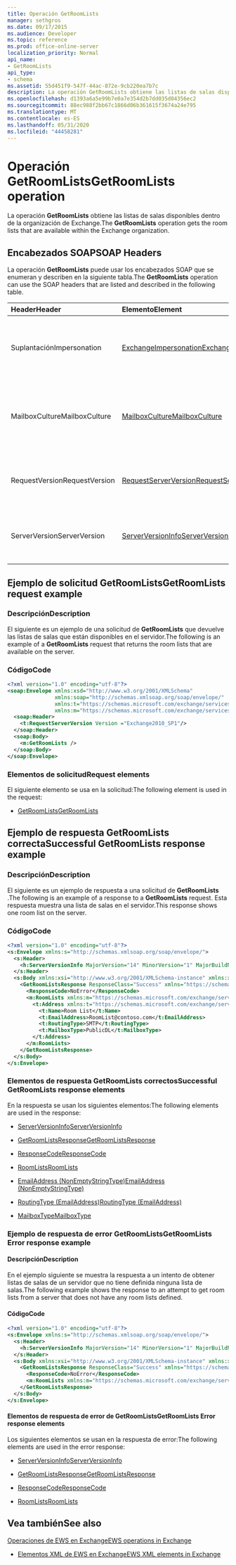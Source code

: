 ```yaml
---
title: Operación GetRoomLists
manager: sethgros
ms.date: 09/17/2015
ms.audience: Developer
ms.topic: reference
ms.prod: office-online-server
localization_priority: Normal
api_name:
- GetRoomLists
api_type:
- schema
ms.assetid: 55d451f9-547f-44ac-872e-9cb220ea7b7c
description: La operación GetRoomLists obtiene las listas de salas disponibles dentro de la organización de Exchange.
ms.openlocfilehash: d1393a6a5e99b7e0a7e354d2b7dd035d04356ec2
ms.sourcegitcommit: 88ec988f2bb67c1866d06b361615f3674a24e795
ms.translationtype: MT
ms.contentlocale: es-ES
ms.lasthandoff: 05/31/2020
ms.locfileid: "44458281"
---
```

# <a name="getroomlists-operation"></a><span data-ttu-id="54e64-103">Operación GetRoomLists</span><span class="sxs-lookup"><span data-stu-id="54e64-103">GetRoomLists operation</span></span>

<span data-ttu-id="54e64-104">La operación **GetRoomLists** obtiene las listas de salas disponibles dentro de la organización de Exchange.</span><span class="sxs-lookup"><span data-stu-id="54e64-104">The **GetRoomLists** operation gets the room lists that are available within the Exchange organization.</span></span> 
  
## <a name="soap-headers"></a><span data-ttu-id="54e64-105">Encabezados SOAP</span><span class="sxs-lookup"><span data-stu-id="54e64-105">SOAP Headers</span></span>

<span data-ttu-id="54e64-106">La operación **GetRoomLists** puede usar los encabezados SOAP que se enumeran y describen en la siguiente tabla.</span><span class="sxs-lookup"><span data-stu-id="54e64-106">The **GetRoomLists** operation can use the SOAP headers that are listed and described in the following table.</span></span> 
  
|<span data-ttu-id="54e64-107">**Header**</span><span class="sxs-lookup"><span data-stu-id="54e64-107">**Header**</span></span>|<span data-ttu-id="54e64-108">**Elemento**</span><span class="sxs-lookup"><span data-stu-id="54e64-108">**Element**</span></span>|<span data-ttu-id="54e64-109">**Descripción**</span><span class="sxs-lookup"><span data-stu-id="54e64-109">**Description**</span></span>|
|:-----|:-----|:-----|
|<span data-ttu-id="54e64-110">Suplantación</span><span class="sxs-lookup"><span data-stu-id="54e64-110">Impersonation</span></span>  <br/> |[<span data-ttu-id="54e64-111">ExchangeImpersonation</span><span class="sxs-lookup"><span data-stu-id="54e64-111">ExchangeImpersonation</span></span>](exchangeimpersonation.md) <br/> |<span data-ttu-id="54e64-112">Identifica al usuario que está suplantando la aplicación cliente.</span><span class="sxs-lookup"><span data-stu-id="54e64-112">Identifies the user whom the client application is impersonating.</span></span>  <br/> |
|<span data-ttu-id="54e64-113">MailboxCulture</span><span class="sxs-lookup"><span data-stu-id="54e64-113">MailboxCulture</span></span>  <br/> |[<span data-ttu-id="54e64-114">MailboxCulture</span><span class="sxs-lookup"><span data-stu-id="54e64-114">MailboxCulture</span></span>](mailboxculture.md) <br/> |<span data-ttu-id="54e64-115">Identifica la referencia cultural RFC3066 que se va a usar para obtener acceso al buzón.</span><span class="sxs-lookup"><span data-stu-id="54e64-115">Identifies the RFC3066 culture to be used to access the mailbox.</span></span>  <br/> |
|<span data-ttu-id="54e64-116">RequestVersion</span><span class="sxs-lookup"><span data-stu-id="54e64-116">RequestVersion</span></span>  <br/> |[<span data-ttu-id="54e64-117">RequestServerVersion</span><span class="sxs-lookup"><span data-stu-id="54e64-117">RequestServerVersion</span></span>](requestserverversion.md) <br/> |<span data-ttu-id="54e64-118">Identifica la versión del esquema para la solicitud de operación.</span><span class="sxs-lookup"><span data-stu-id="54e64-118">Identifies the schema version for the operation request.</span></span>  <br/> |
|<span data-ttu-id="54e64-119">ServerVersion</span><span class="sxs-lookup"><span data-stu-id="54e64-119">ServerVersion</span></span>  <br/> |[<span data-ttu-id="54e64-120">ServerVersionInfo</span><span class="sxs-lookup"><span data-stu-id="54e64-120">ServerVersionInfo</span></span>](serverversioninfo.md) <br/> |<span data-ttu-id="54e64-121">Identifica la versión del servidor que respondió a la solicitud.</span><span class="sxs-lookup"><span data-stu-id="54e64-121">Identifies the version of the server that responded to the request.</span></span>  <br/> |
   
## <a name="getroomlists-request-example"></a><span data-ttu-id="54e64-122">Ejemplo de solicitud GetRoomLists</span><span class="sxs-lookup"><span data-stu-id="54e64-122">GetRoomLists request example</span></span>

### <a name="description"></a><span data-ttu-id="54e64-123">Descripción</span><span class="sxs-lookup"><span data-stu-id="54e64-123">Description</span></span>

<span data-ttu-id="54e64-124">El siguiente es un ejemplo de una solicitud de **GetRoomLists** que devuelve las listas de salas que están disponibles en el servidor.</span><span class="sxs-lookup"><span data-stu-id="54e64-124">The following is an example of a **GetRoomLists** request that returns the room lists that are available on the server.</span></span> 
  
### <a name="code"></a><span data-ttu-id="54e64-125">Código</span><span class="sxs-lookup"><span data-stu-id="54e64-125">Code</span></span>

```XML
<?xml version="1.0" encoding="utf-8"?>
<soap:Envelope xmlns:xsd="http://www.w3.org/2001/XMLSchema"
               xmlns:soap="http://schemas.xmlsoap.org/soap/envelope/"
               xmlns:t="https://schemas.microsoft.com/exchange/services/2006/types"
               xmlns:m="https://schemas.microsoft.com/exchange/services/2006/messages">
  <soap:Header>
    <t:RequestServerVersion Version ="Exchange2010_SP1"/>
  </soap:Header>
  <soap:Body>
    <m:GetRoomLists />
  </soap:Body>
</soap:Envelope>

```

### <a name="request-elements"></a><span data-ttu-id="54e64-126">Elementos de solicitud</span><span class="sxs-lookup"><span data-stu-id="54e64-126">Request elements</span></span>

<span data-ttu-id="54e64-127">El siguiente elemento se usa en la solicitud:</span><span class="sxs-lookup"><span data-stu-id="54e64-127">The following element is used in the request:</span></span>
  
- [<span data-ttu-id="54e64-128">GetRoomLists</span><span class="sxs-lookup"><span data-stu-id="54e64-128">GetRoomLists</span></span>](getroomlists.md)
    
## <a name="successful-getroomlists-response-example"></a><span data-ttu-id="54e64-129">Ejemplo de respuesta GetRoomLists correcta</span><span class="sxs-lookup"><span data-stu-id="54e64-129">Successful GetRoomLists response example</span></span>

### <a name="description"></a><span data-ttu-id="54e64-130">Descripción</span><span class="sxs-lookup"><span data-stu-id="54e64-130">Description</span></span>

<span data-ttu-id="54e64-131">El siguiente es un ejemplo de respuesta a una solicitud de **GetRoomLists** .</span><span class="sxs-lookup"><span data-stu-id="54e64-131">The following is an example of a response to a **GetRoomLists** request.</span></span> <span data-ttu-id="54e64-132">Esta respuesta muestra una lista de salas en el servidor.</span><span class="sxs-lookup"><span data-stu-id="54e64-132">This response shows one room list on the server.</span></span> 
  
### <a name="code"></a><span data-ttu-id="54e64-133">Código</span><span class="sxs-lookup"><span data-stu-id="54e64-133">Code</span></span>

```XML
<?xml version="1.0" encoding="utf-8"?>
<s:Envelope xmlns:s="http://schemas.xmlsoap.org/soap/envelope/">
  <s:Header>
    <h:ServerVersionInfo MajorVersion="14" MinorVersion="1" MajorBuildNumber="164" MinorBuildNumber="0" Version="Exchange2010_SP1" xmlns:h="https://schemas.microsoft.com/exchange/services/2006/types" xmlns="https://schemas.microsoft.com/exchange/services/2006/types" xmlns:xsi="http://www.w3.org/2001/XMLSchema-instance" xmlns:xsd="http://www.w3.org/2001/XMLSchema"/>
  </s:Header>
  <s:Body xmlns:xsi="http://www.w3.org/2001/XMLSchema-instance" xmlns:xsd="http://www.w3.org/2001/XMLSchema">
    <GetRoomListsResponse ResponseClass="Success" xmlns="https://schemas.microsoft.com/exchange/services/2006/messages">
      <ResponseCode>NoError</ResponseCode>
      <m:RoomLists xmlns:m="https://schemas.microsoft.com/exchange/services/2006/messages">
        <t:Address xmlns:t="https://schemas.microsoft.com/exchange/services/2006/types">
          <t:Name>Room List</t:Name>
          <t:EmailAddress>RoomList@contoso.com</t:EmailAddress>
          <t:RoutingType>SMTP</t:RoutingType>
          <t:MailboxType>PublicDL</t:MailboxType>
        </t:Address>
      </m:RoomLists>
    </GetRoomListsResponse>
  </s:Body>
</s:Envelope>

```

### <a name="successful-getroomlists-response-elements"></a><span data-ttu-id="54e64-134">Elementos de respuesta GetRoomLists correctos</span><span class="sxs-lookup"><span data-stu-id="54e64-134">Successful GetRoomLists response elements</span></span>

<span data-ttu-id="54e64-135">En la respuesta se usan los siguientes elementos:</span><span class="sxs-lookup"><span data-stu-id="54e64-135">The following elements are used in the response:</span></span>
  
- [<span data-ttu-id="54e64-136">ServerVersionInfo</span><span class="sxs-lookup"><span data-stu-id="54e64-136">ServerVersionInfo</span></span>](serverversioninfo.md)
    
- [<span data-ttu-id="54e64-137">GetRoomListsResponse</span><span class="sxs-lookup"><span data-stu-id="54e64-137">GetRoomListsResponse</span></span>](getroomlistsresponse.md)
    
- [<span data-ttu-id="54e64-138">ResponseCode</span><span class="sxs-lookup"><span data-stu-id="54e64-138">ResponseCode</span></span>](responsecode.md)
    
- [<span data-ttu-id="54e64-139">RoomLists</span><span class="sxs-lookup"><span data-stu-id="54e64-139">RoomLists</span></span>](roomlists.md)
    
- [<span data-ttu-id="54e64-140">EmailAddress (NonEmptyStringType)</span><span class="sxs-lookup"><span data-stu-id="54e64-140">EmailAddress (NonEmptyStringType)</span></span>](emailaddress-nonemptystringtype.md)
    
- [<span data-ttu-id="54e64-141">RoutingType (EmailAddress)</span><span class="sxs-lookup"><span data-stu-id="54e64-141">RoutingType (EmailAddress)</span></span>](routingtype-emailaddress.md)
    
- [<span data-ttu-id="54e64-142">MailboxType</span><span class="sxs-lookup"><span data-stu-id="54e64-142">MailboxType</span></span>](mailboxtype.md)
    
### <a name="getroomlists-error-response-example"></a><span data-ttu-id="54e64-143">Ejemplo de respuesta de error GetRoomLists</span><span class="sxs-lookup"><span data-stu-id="54e64-143">GetRoomLists Error response example</span></span>

#### <a name="description"></a><span data-ttu-id="54e64-144">Descripción</span><span class="sxs-lookup"><span data-stu-id="54e64-144">Description</span></span>

<span data-ttu-id="54e64-145">En el ejemplo siguiente se muestra la respuesta a un intento de obtener listas de salas de un servidor que no tiene definida ninguna lista de salas.</span><span class="sxs-lookup"><span data-stu-id="54e64-145">The following example shows the response to an attempt to get room lists from a server that does not have any room lists defined.</span></span>
  
#### <a name="code"></a><span data-ttu-id="54e64-146">Código</span><span class="sxs-lookup"><span data-stu-id="54e64-146">Code</span></span>

```XML
<?xml version="1.0" encoding="utf-8"?>
<s:Envelope xmlns:s="http://schemas.xmlsoap.org/soap/envelope/">
  <s:Header>
    <h:ServerVersionInfo MajorVersion="14" MinorVersion="1" MajorBuildNumber="164" MinorBuildNumber="0" Version="Exchange2010_SP1" xmlns:h="https://schemas.microsoft.com/exchange/services/2006/types" xmlns="https://schemas.microsoft.com/exchange/services/2006/types" xmlns:xsi="http://www.w3.org/2001/XMLSchema-instance" xmlns:xsd="http://www.w3.org/2001/XMLSchema"/>
  </s:Header>
  <s:Body xmlns:xsi="http://www.w3.org/2001/XMLSchema-instance" xmlns:xsd="http://www.w3.org/2001/XMLSchema">
    <GetRoomListsResponse ResponseClass="Success" xmlns="https://schemas.microsoft.com/exchange/services/2006/messages">
      <ResponseCode>NoError</ResponseCode>
      <m:RoomLists xmlns:m="https://schemas.microsoft.com/exchange/services/2006/messages"/>
    </GetRoomListsResponse>
  </s:Body>
</s:Envelope>

```

#### <a name="getroomlists-error-response-elements"></a><span data-ttu-id="54e64-147">Elementos de respuesta de error de GetRoomLists</span><span class="sxs-lookup"><span data-stu-id="54e64-147">GetRoomLists Error response elements</span></span>

<span data-ttu-id="54e64-148">Los siguientes elementos se usan en la respuesta de error:</span><span class="sxs-lookup"><span data-stu-id="54e64-148">The following elements are used in the error response:</span></span>
  
- [<span data-ttu-id="54e64-149">ServerVersionInfo</span><span class="sxs-lookup"><span data-stu-id="54e64-149">ServerVersionInfo</span></span>](serverversioninfo.md)
    
- [<span data-ttu-id="54e64-150">GetRoomListsResponse</span><span class="sxs-lookup"><span data-stu-id="54e64-150">GetRoomListsResponse</span></span>](getroomlistsresponse.md)
    
- [<span data-ttu-id="54e64-151">ResponseCode</span><span class="sxs-lookup"><span data-stu-id="54e64-151">ResponseCode</span></span>](responsecode.md)
    
- [<span data-ttu-id="54e64-152">RoomLists</span><span class="sxs-lookup"><span data-stu-id="54e64-152">RoomLists</span></span>](roomlists.md)
    
## <a name="see-also"></a><span data-ttu-id="54e64-153">Vea también</span><span class="sxs-lookup"><span data-stu-id="54e64-153">See also</span></span>



[<span data-ttu-id="54e64-154">Operaciones de EWS en Exchange</span><span class="sxs-lookup"><span data-stu-id="54e64-154">EWS operations in Exchange</span></span>](ews-operations-in-exchange.md)
  
- [<span data-ttu-id="54e64-155">Elementos XML de EWS en Exchange</span><span class="sxs-lookup"><span data-stu-id="54e64-155">EWS XML elements in Exchange</span></span>](ews-xml-elements-in-exchange.md)

